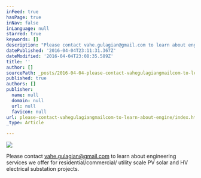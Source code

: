 ```yaml
---
inFeed: true
hasPage: true
inNav: false
inLanguage: null
starred: true
keywords: []
description: "Please contact vahe.gulagian@gmail.com to learn about engineering services we offer for \_residential/commercial/ utility scale PV solar and HV electrical substation projects.\_"
datePublished: '2016-04-04T23:11:31.367Z'
dateModified: '2016-04-04T23:08:35.589Z'
title: ''
author: []
sourcePath: _posts/2016-04-04-please-contact-vahegulagiangmailcom-to-learn-about-engine.md
published: true
authors: []
publisher:
  name: null
  domain: null
  url: null
  favicon: null
url: please-contact-vahegulagiangmailcom-to-learn-about-engine/index.html
_type: Article

---
```

![](https://the-grid-user-content.s3-us-west-2.amazonaws.com/75f351be-f817-4b96-8af1-0a34bd18c435.jpg)

Please contact vahe.gulagian@gmail.com to learn about engineering services we offer for  residential/commercial/ utility scale PV solar and HV electrical substation projects.